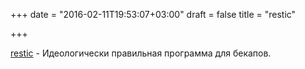 +++
date = "2016-02-11T19:53:07+03:00"
draft = false
title = "restic"

+++

<p><a href="https://github.com/restic/restic">restic</a>&nbsp;- Идеологически правильная программа для бекапов.</p>

